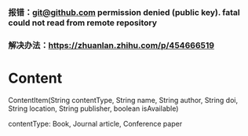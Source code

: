 ### 报错：git@github.com permission denied (public key). fatal could not read from remote repository
### 解决办法：https://zhuanlan.zhihu.com/p/454666519


# Content

ContentItem(String contentType, String name, String author, String doi, String location, String publisher, boolean isAvailable) 

contentType: Book, Journal article, Conference paper
